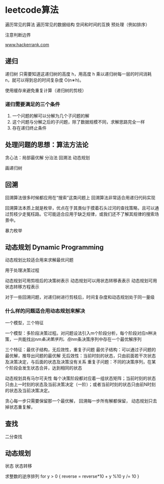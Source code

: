 # leetcode算法

遍历常见的算法
遍历常见的数据结构
空间和时间的互换
预处理（例如排序）

注意判断边界

www.hackerrank.com


## 递归
递归树
只需要知道这递归树的高度 h，用高度 h 乘以递归树每一层的时间消耗 n，就可以得到总的时间复杂度 O(n∗h)。

使用缓存来避免重复计算（递归树的剪枝）

### 递归需要满足的三个条件

1. 一个问题的解可以分解为几个子问题的解
2. 这个问题与分解之后的子问题，除了数据规模不同，求解思路完全一样
3. 存在递归终止条件

## 处理问题的思想：算法方法论
贪心法：局部最优解
分治法
回溯法
动态规划

画递归树


## 回溯
回溯算法很多时候都应用在“搜索”这类问题上
回溯算法非常适合用递归代码实现

回溯算法本质上就是枚举，优点在于其类似于摸着石头过河的查找策略，且可以通过剪枝少走冤枉路。它可能适合应用于缺乏规律，或我们还不了解其规律的搜索场景中。

暴力枚举

## 动态规划 Dynamic Programming
动态规划比较适合用来求解最优问题

用于处理决策过程

动态规划可用剪枝后的决策树表示
动态规划可以用状态转移表表示
动态规划可用状态转移方程表示

对于一些回溯问题，对递归树进行剪枝后，时间复杂度和动态规划处于同一量级

### 什么样的问题适合用动态规划来解决
一个模型，三个特征

一个模型：多阶段决策过程。对问题设法引入m个阶段分析，每个阶段对应n种决策，一共能找出n*m条决策序列。在n*m条决策序列中存在一个最优解序列

三个特征：最优子结构，无后效性，重复子问题
最优子结构：可以通过子问题的最优解，推导出问题的最优解
无后效性：当前时刻的状态，只由前面若干次状态及决策决定，与后面的状态及决策没有关系
重复子问题：不同的决策序列，在某个阶段会发生状态合并，达到相同的状态


动态规划具有马尔可夫性
每个决策阶段都对应着一组状态矩阵；当前时刻的状态只由上一时刻的状态及当前决策决定（一阶）；或者当前时刻的状态只由前N时刻的状态及当前决策决定。


贪心每一步只需要保留那一个最优解， 回溯每一步所有解都保留， 动态规划只去掉状态重复解，

## 查找
二分查找

## 动态规划
状态
状态转移


求整数的逆序排列
    for y > 0 {
        reverse = reverse*10 + y %10
        y /= 10
    }
